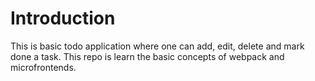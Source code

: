 # Introduction

This is basic todo application where one can add, edit, delete and mark done a task. This repo is learn the basic concepts of webpack and microfrontends.
